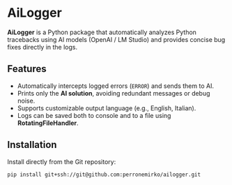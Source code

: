 # AiLogger

**AiLogger** is a Python package that automatically analyzes Python tracebacks using AI models (OpenAI / LM Studio) and provides concise bug fixes directly in the logs.

## Features

- Automatically intercepts logged errors (`ERROR`) and sends them to AI.
- Prints only the **AI solution**, avoiding redundant messages or debug noise.
- Supports customizable output language (e.g., English, Italian).
- Logs can be saved both to console and to a file using **RotatingFileHandler**.

## Installation

Install directly from the Git repository:

```bash
pip install git+ssh://git@github.com:perronemirko/ailogger.git
